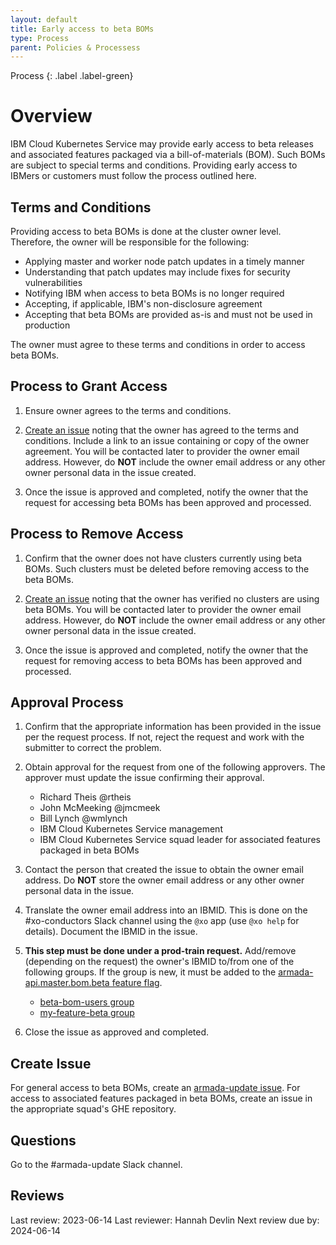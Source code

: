 ```yaml
---
layout: default
title: Early access to beta BOMs
type: Process
parent: Policies & Processess
---
```


Process
{: .label .label-green}

# Overview

IBM Cloud Kubernetes Service may provide early access to beta releases and
associated features packaged via a bill-of-materials (BOM). Such BOMs are
subject to special terms and conditions. Providing early access to IBMers or
customers must follow the process outlined here.

## Terms and Conditions

Providing access to beta BOMs is done at the cluster owner level. Therefore,
the owner will be responsible for the following:

- Applying master and worker node patch updates in a timely manner
- Understanding that patch updates may include fixes for security vulnerabilities
- Notifying IBM when access to beta BOMs is no longer required
- Accepting, if applicable, IBM's non-disclosure agreement
- Accepting that beta BOMs are provided as-is and must not be used in production

The owner must agree to these terms and conditions in order to access beta BOMs.

## Process to Grant Access

1. Ensure owner agrees to the terms and conditions.

1. [Create an issue](#create-issue) noting that the owner has agreed to the
   terms and conditions. Include a link to an issue containing or copy of the
   owner agreement. You will be contacted later to provider the owner email
   address. However, do **NOT** include the owner email address or any other
   owner personal data in the issue created.

1. Once the issue is approved and completed, notify the owner that the request
   for accessing beta BOMs has been approved and processed.

## Process to Remove Access

1. Confirm that the owner does not have clusters currently using beta BOMs.
   Such clusters must be deleted before removing access to the beta BOMs.

1. [Create an issue](#create-issue) noting that the owner has verified no
   clusters are using beta BOMs. You will be contacted later to provider the
   owner email address. However, do **NOT** include the owner email address or
   any other owner personal data in the issue created.

1. Once the issue is approved and completed, notify the owner that the request
   for removing access to beta BOMs has been approved and processed.

## Approval Process

1. Confirm that the appropriate information has been provided in the issue per
   the request process. If not, reject the request and work with the submitter
   to correct the problem.

1. Obtain approval for the request from one of the following approvers.
   The approver must update the issue confirming their approval.
   - Richard Theis @rtheis
   - John McMeeking @jmcmeek
   - Bill Lynch @wmlynch
   - IBM Cloud Kubernetes Service management
   - IBM Cloud Kubernetes Service squad leader for associated features packaged
     in beta BOMs

1. Contact the person that created the issue to obtain the owner email address.
   Do **NOT** store the owner email address or any other owner personal data in
   the issue.

1. Translate the owner email address into an IBMID. This is done on the
   #xo-conductors Slack channel using the `@xo` app (use `@xo help` for details).
   Document the IBMID in the issue.

1. **This step must be done under a prod-train request.** Add/remove (depending
    on the request) the owner's IBMID to/from one of the following groups. If the
    group is new, it must be added to the
    [armada-api.master.bom.beta feature flag](https://app.launchdarkly.com/armada-users/production/features/armada-api.master.bom.beta/targeting).
    - [beta-bom-users group](https://app.launchdarkly.com/armada-users/production/segments/beta-bom-users/targeting)
    - [my-feature-beta group](https://app.launchdarkly.com/armada-users/production/segments/)

1. Close the issue as approved and completed.

## Create Issue

For general access to beta BOMs, create an
[armada-update issue](https://github.ibm.com/alchemy-containers/armada-update/issues).
For access to associated features packaged in beta BOMs, create an issue in the
appropriate squad's GHE repository.

## Questions

Go to the #armada-update Slack channel.

## Reviews

Last review: 2023-06-14 Last reviewer: Hannah Devlin Next review due by: 2024-06-14
